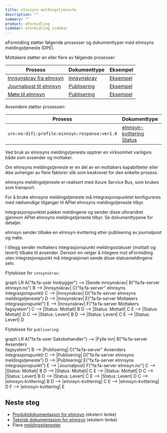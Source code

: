 ```yaml
---
title: eInnsyns meldingstjeneste
description: ""
summary: ""
product: eFormidling
sidebar: eformidling_sidebar
---
```


eFormidling støtter følgende prosesser og dokumenttyper med eInnsyns meldingstjeneste (DPE).

Mottakere støtter en eller flere av følgende prosesser:

| **Prosess**                                                 | **Dokumenttype**                                                                              | **Eksempel**                        |
|-------------------------------------------------------------|-----------------------------------------------------------------------------------------------|-------------------------------------|
| [Innsynskrav fra eInnsyn](../../Funksjonalitet/innsynskrav) | [Innsynskrav](../Dokumenttyper/innsynskrav)                                                   | [Eksempel](../Eksempel/innsynskrav) |
| [Journalpost til eInnsyn](../../Funksjonalitet/journalpost) | [Publisering](../Dokumenttyper/publisering)                                                   | [Eksempel](../Eksempel/journalpost) |
| [Møte til eInnsyn](../../Funksjonalitet/mote)               | [Publisering](../Dokumenttyper/publisering)                                                   | [Eksempel](../Eksempel/mote)        |

Avsendere støtter prosessen:

| **Prosess**                                       | **Dokumenttype**                                                                              | **Eksempel**       |
|---------------------------------------------------|-----------------------------------------------------------------------------------------------|--------------------|
| `urn:no:difi:profile:einnsyn:response:ver1.0`     | [eInnsyn-kvittering](../Dokumenttyper/einnsynkvittering)<br>[Status](../Dokumenttyper/status) | Se eksemplene over |

Ved bruk av eInnsyns meldingstjeneste opptrer en virksomhet vanligvis både som avsender og mottaker.

Om eInnsyns meldingstjeneste er en del av en mottakers kapabiliteter eller ikke avhenger av flere faktorer slik som
beskrevet for den enkelte prosess.

eInnsyns meldingstjeneste er realisert med Azure Service Bus, som brukes som transport.

For å bruke eInnsyns meldingstjeneste må integrasjonspunktet konfigureres med nødvendige tilganger til APIet eInnsyns
meldingstjeneste tilbyr.

Integrasjonspunktet pakker meldingene og sender disse uforandret gjennom APIet eInnsyns meldingstjeneste tilbyr. Se
dokumenttypene for detaljer.

eInnsyn sender tilbake en eInnsyn-kvittering etter publisering av journalpost og møte.

I tillegg sender mottakers integrasjonspunkt meldingsstatuser (mottatt og levert) tilbake til avsender. Dersom en velger
å integere mot eFormidling uten integrasjonspunkt må integrasjonen sende disse statusmeldingene selv.

Flytskisse for `innsynskrav`:
<div class="mermaid">
graph LR
A("fa:fa-user Innbygger") --> |Sende innsynskrav| B("fa:fa-server eInnsyn.no")
B --> |Innsynskrav| C("fa:fa-server" eInnsyns<br>integrasjonspunkt)
C --> |Innsynskrav| D("fa:fa-server eInnsyns<br>meldingstjeneste")
D --> |Innsynskrav| E("fa:fa-server Mottakers<br>integrasjonspunkt")
E --> |Innsynskrav| F["fa:fa-server Mottakers<br>fagsystem"]
C --> |Status: Mottatt| B
D --> |Status: Mottatt| C
E --> |Status: Mottatt| D
C --> |Status: Levert| B
D --> |Status: Levert| C
E --> |Status: Levert| D
</div>

Flytskisse for `publisering`:
<div class="mermaid">
graph LR
A("fa:fa-user Saksbehandler") --> |Fylle inn| B("fa:fa-server Avsenders<br>fagsystem")
B --> |Publisering| C("fa:fa-server" Avsenders<br>integrasjonspunkt)
C --> |Publisering| D("fa:fa-server eInnsyns<br>meldingstjeneste")
D --> |Publisering| E("fa:fa-server eInnsyns<br>integrasjonspunkt")
E --> |Journalpost| F["fa:fa-server eInnsyn.no"]
C --> |Status: Mottatt| B
D --> |Status: Mottatt| C
E --> |Status: Mottatt| D
C --> |Status: Levert| B
D --> |Status: Levert| C
E --> |Status: Levert| D
C --> |eInnsyn-kvittering| B
D --> |eInnsyn-kvittering| C
E --> |eInnsyn-kvittering| D
F --> |eInnsyn-kvittering| E
</div>

## Neste steg

- [Produktdokumentasjon for eInnsyn](https://samarbeid.digdir.no/einnsyn/dette-er-einnsyn/81) (ekstern lenke)
- [Teknisk dokumentasjon for eInnsyn](https://docs.digdir.no/docs/eInnsyn/einnsyn_install_forutsetninger_verktoy) (ekstern lenke)
- Flere [meldingstjenester](./)
